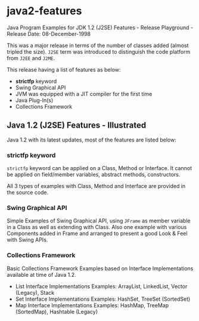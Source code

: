 # java2-features
Java Program Examples for JDK 1.2 (J2SE) Features - Release Playground - Release Date: 08-December-1998

This was a major release in terms of the number of classes added (almost tripled the size).
`J2SE` term was introduced to distinguish the code platform from `J2EE` and `J2ME`.

This release having a list of features as below:
- **strictfp** keyword
- Swing Graphical API
- JVM was equipped with a JIT compiler for the first time
- Java Plug-In(s)
- Collections Framework

## Java 1.2 (J2SE) Features - Illustrated
Java 1.2 with its latest updates, most of the features are listed below:

### strictfp keyword
`strictfp` keyword can be applied on a Class, Method or Interface.
It cannot be applied on field/member variables, abstract methods, constructors.

All 3 types of examples with Class, Method and Interface are provided in the source code.

### Swing Graphical API
Simple Examples of Swing Graphical API, using `JFrame` as member variable in a Class as well as extending with Class.
Also one example with various Components added in Frame and arranged to present a good Look & Feel with Swing APIs.

### Collections Framework
Basic Collections Framework Examples based on Interface Implementations available at time of Java 1.2.

- List Interface Implementations Examples: ArrayList, LinkedList, Vector (Legacy), Stack
- Set Interface Implementations Examples: HashSet, TreeSet (SortedSet)
- Map Interface Implementations Examples: HashMap, TreeMap (SortedMap), Hashtable (Legacy)